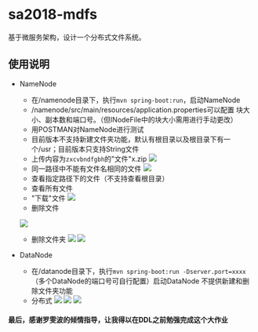# sa2018-mdfs
基于微服务架构，设计一个分布式文件系统。

## 使用说明
- NameNode
    - 在/namenode目录下，执行`mvn spring-boot:run`，启动NameNode
    - /namenode/src/main/resources/application.properties可以配置
    块大小、副本数和端口号。（但INodeFile中的块大小需用进行手动更改）
    - 用POSTMAN对NameNode进行测试
    - 目前版本不支持新建文件夹功能，默认有根目录以及根目录下有一个/usr；目前版本只支持String文件
    - 上传内容为`zxcvbndfgbh`的"文件"x.zip
    ![](https://github.com/151220134/sa2018-mdfs/blob/master/image/%E4%B8%8A%E4%BC%A0%E6%96%87%E4%BB%B6.png)
    - 同一路径中不能有文件名相同的文件
    ![](https://github.com/151220134/sa2018-mdfs/blob/master/image/%E5%90%8C%E5%90%8D%E6%96%87%E4%BB%B6.png)
    - 查看指定路径下的文件（不支持查看根目录）
    - 查看所有文件
    - "下载"文件
    ![](https://github.com/151220134/sa2018-mdfs/blob/master/image/%E4%B8%8B%E8%BD%BD%E6%96%87%E4%BB%B6.png)
    - 删除文件
    
    ![](https://github.com/151220134/sa2018-mdfs/blob/master/image/%E5%88%A0%E9%99%A4%E6%96%87%E4%BB%B6%E5%90%8E.png)
    - 删除文件夹
    ![](https://github.com/151220134/sa2018-mdfs/blob/master/image/%E5%88%A0%E9%99%A4%E6%96%87%E4%BB%B6%E5%A4%B9.png)
    ![](https://github.com/151220134/sa2018-mdfs/blob/master/image/%E5%88%A0%E9%99%A4%E6%96%87%E4%BB%B6%E5%A4%B9%E5%90%8E.png)
- DataNode
    - 在/datanode目录下，执行`mvn spring-boot:run -Dserver.port=xxxx`（多个DataNode的端口号可自行配置）启动DataNode
不提供新建和删除文件夹功能
    - 分布式
    ![](https://github.com/151220134/sa2018-mdfs/blob/master/image/datanode1.0.png)
    ![](https://github.com/151220134/sa2018-mdfs/blob/master/image/datanode1.1.png)
    ![](https://github.com/151220134/sa2018-mdfs/blob/master/image/datanode1.2.png)

#### 最后，感谢罗雯波的倾情指导，让我得以在DDL之前勉强完成这个大作业

